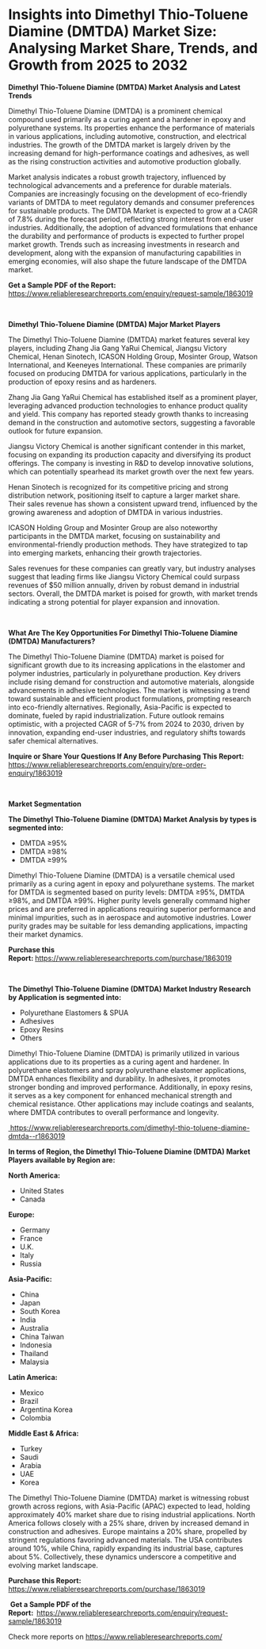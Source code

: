 <p><h1>Insights into Dimethyl Thio-Toluene Diamine (DMTDA) Market Size: Analysing Market Share, Trends, and Growth from 2025 to 2032</h1></p><p><strong>Dimethyl Thio-Toluene Diamine (DMTDA) Market Analysis and Latest Trends</strong></p>
<p><p>Dimethyl Thio-Toluene Diamine (DMTDA) is a prominent chemical compound used primarily as a curing agent and a hardener in epoxy and polyurethane systems. Its properties enhance the performance of materials in various applications, including automotive, construction, and electrical industries. The growth of the DMTDA market is largely driven by the increasing demand for high-performance coatings and adhesives, as well as the rising construction activities and automotive production globally.</p><p>Market analysis indicates a robust growth trajectory, influenced by technological advancements and a preference for durable materials. Companies are increasingly focusing on the development of eco-friendly variants of DMTDA to meet regulatory demands and consumer preferences for sustainable products. The DMTDA Market is expected to grow at a CAGR of 7.8% during the forecast period, reflecting strong interest from end-user industries. Additionally, the adoption of advanced formulations that enhance the durability and performance of products is expected to further propel market growth. Trends such as increasing investments in research and development, along with the expansion of manufacturing capabilities in emerging economies, will also shape the future landscape of the DMTDA market.</p></p>
<p><strong>Get a Sample PDF of the Report:&nbsp;</strong> <a href="https://www.reliableresearchreports.com/enquiry/request-sample/1863019?utm_campaign=2139&utm_medium=2&utm_source=Github&utm_content=ia&utm_term=04022025&utm_id=dimethyl-thio-toluene-diamine-dmtda">https://www.reliableresearchreports.com/enquiry/request-sample/1863019</a></p>
<p>&nbsp;</p>
<p><strong>Dimethyl Thio-Toluene Diamine (DMTDA) Major Market Players</strong></p>
<p><p>The Dimethyl Thio-Toluene Diamine (DMTDA) market features several key players, including Zhang Jia Gang YaRui Chemical, Jiangsu Victory Chemical, Henan Sinotech, ICASON Holding Group, Mosinter Group, Watson International, and Keeneyes International. These companies are primarily focused on producing DMTDA for various applications, particularly in the production of epoxy resins and as hardeners.</p><p>Zhang Jia Gang YaRui Chemical has established itself as a prominent player, leveraging advanced production technologies to enhance product quality and yield. This company has reported steady growth thanks to increasing demand in the construction and automotive sectors, suggesting a favorable outlook for future expansion.</p><p>Jiangsu Victory Chemical is another significant contender in this market, focusing on expanding its production capacity and diversifying its product offerings. The company is investing in R&D to develop innovative solutions, which can potentially spearhead its market growth over the next few years.</p><p>Henan Sinotech is recognized for its competitive pricing and strong distribution network, positioning itself to capture a larger market share. Their sales revenue has shown a consistent upward trend, influenced by the growing awareness and adoption of DMTDA in various industries.</p><p>ICASON Holding Group and Mosinter Group are also noteworthy participants in the DMTDA market, focusing on sustainability and environmental-friendly production methods. They have strategized to tap into emerging markets, enhancing their growth trajectories.</p><p>Sales revenues for these companies can greatly vary, but industry analyses suggest that leading firms like Jiangsu Victory Chemical could surpass revenues of $50 million annually, driven by robust demand in industrial sectors. Overall, the DMTDA market is poised for growth, with market trends indicating a strong potential for player expansion and innovation.</p></p>
<p>&nbsp;</p>
<p><strong>What Are The Key Opportunities For Dimethyl Thio-Toluene Diamine (DMTDA) Manufacturers?</strong></p>
<p><p>The Dimethyl Thio-Toluene Diamine (DMTDA) market is poised for significant growth due to its increasing applications in the elastomer and polymer industries, particularly in polyurethane production. Key drivers include rising demand for construction and automotive materials, alongside advancements in adhesive technologies. The market is witnessing a trend toward sustainable and efficient product formulations, prompting research into eco-friendly alternatives. Regionally, Asia-Pacific is expected to dominate, fueled by rapid industrialization. Future outlook remains optimistic, with a projected CAGR of 5-7% from 2024 to 2030, driven by innovation, expanding end-user industries, and regulatory shifts towards safer chemical alternatives.</p></p>
<p><strong>Inquire or Share Your Questions If Any Before Purchasing This Report:</strong> <a href="https://www.reliableresearchreports.com/enquiry/pre-order-enquiry/1863019?utm_campaign=2139&utm_medium=2&utm_source=Github&utm_content=ia&utm_term=04022025&utm_id=dimethyl-thio-toluene-diamine-dmtda">https://www.reliableresearchreports.com/enquiry/pre-order-enquiry/1863019</a></p>
<p>&nbsp;</p>
<p><strong>Market Segmentation</strong></p>
<p><strong>The Dimethyl Thio-Toluene Diamine (DMTDA) Market Analysis by types is segmented into:</strong></p>
<p><ul><li>DMTDA ≥95%</li><li>DMTDA ≥98%</li><li>DMTDA ≥99%</li></ul></p>
<p><p>Dimethyl Thio-Toluene Diamine (DMTDA) is a versatile chemical used primarily as a curing agent in epoxy and polyurethane systems. The market for DMTDA is segmented based on purity levels: DMTDA ≥95%, DMTDA ≥98%, and DMTDA ≥99%. Higher purity levels generally command higher prices and are preferred in applications requiring superior performance and minimal impurities, such as in aerospace and automotive industries. Lower purity grades may be suitable for less demanding applications, impacting their market dynamics.</p></p>
<p><strong>Purchase this Report:&nbsp;</strong><a href="https://www.reliableresearchreports.com/purchase/1863019?utm_campaign=2139&utm_medium=2&utm_source=Github&utm_content=ia&utm_term=04022025&utm_id=dimethyl-thio-toluene-diamine-dmtda">https://www.reliableresearchreports.com/purchase/1863019</a></p>
<p>&nbsp;</p>
<p><strong>The Dimethyl Thio-Toluene Diamine (DMTDA) Market Industry Research by Application is segmented into:</strong></p>
<p><ul><li>Polyurethane Elastomers & SPUA</li><li>Adhesives</li><li>Epoxy Resins</li><li>Others</li></ul></p>
<p><p>Dimethyl Thio-Toluene Diamine (DMTDA) is primarily utilized in various applications due to its properties as a curing agent and hardener. In polyurethane elastomers and spray polyurethane elastomer applications, DMTDA enhances flexibility and durability. In adhesives, it promotes stronger bonding and improved performance. Additionally, in epoxy resins, it serves as a key component for enhanced mechanical strength and chemical resistance. Other applications may include coatings and sealants, where DMTDA contributes to overall performance and longevity.</p></p>
<p><a href="https://www.reliableresearchreports.com/dimethyl-thio-toluene-diamine-dmtda--r1863019?utm_campaign=2139&utm_medium=2&utm_source=Github&utm_content=ia&utm_term=04022025&utm_id=dimethyl-thio-toluene-diamine-dmtda">&nbsp;https://www.reliableresearchreports.com/dimethyl-thio-toluene-diamine-dmtda--r1863019</a></p>
<p><strong>In terms of Region, the Dimethyl Thio-Toluene Diamine (DMTDA) Market Players available by Region are:</strong></p>
<p>
    <p> <strong> North America: </strong>
        <ul>
            <li>United States</li>
            <li>Canada</li>
        </ul>
        </p> 
    <p> <strong> Europe: </strong>
        <ul>
            <li>Germany</li>
            <li>France</li>
            <li>U.K.</li>
            <li>Italy</li>
            <li>Russia</li>
        </ul>
        </p> 
    <p> <strong> Asia-Pacific: </strong>
        <ul>
            <li>China</li>
            <li>Japan</li>
            <li>South Korea</li>
            <li>India</li>
            <li>Australia</li>
            <li>China Taiwan</li>
            <li>Indonesia</li>
            <li>Thailand</li>
            <li>Malaysia</li>
        </ul>
        </p> 
    <p> <strong> Latin America: </strong>
        <ul>
            <li>Mexico</li>
            <li>Brazil</li>
            <li>Argentina Korea</li>
            <li>Colombia</li>
        </ul>
        </p> 
    <p> <strong> Middle East & Africa: </strong>
        <ul>
            <li>Turkey</li>
            <li>Saudi</li>
            <li>Arabia</li>
            <li>UAE</li>
            <li>Korea</li>
        </ul>
    </p>
    </p>
<p><p>The Dimethyl Thio-Toluene Diamine (DMTDA) market is witnessing robust growth across regions, with Asia-Pacific (APAC) expected to lead, holding approximately 40% market share due to rising industrial applications. North America follows closely with a 25% share, driven by increased demand in construction and adhesives. Europe maintains a 20% share, propelled by stringent regulations favoring advanced materials. The USA contributes around 10%, while China, rapidly expanding its industrial base, captures about 5%. Collectively, these dynamics underscore a competitive and evolving market landscape.</p></p>
<p><strong>Purchase this Report: </strong><a href="https://www.reliableresearchreports.com/purchase/1863019?utm_campaign=2139&utm_medium=2&utm_source=Github&utm_content=ia&utm_term=04022025&utm_id=dimethyl-thio-toluene-diamine-dmtda">https://www.reliableresearchreports.com/purchase/1863019</a></p>
<p>&nbsp;<strong>Get a Sample PDF of the Report:&nbsp;&nbsp;</strong><a href="https://www.reliableresearchreports.com/enquiry/request-sample/1863019?utm_campaign=2139&utm_medium=2&utm_source=Github&utm_content=ia&utm_term=04022025&utm_id=dimethyl-thio-toluene-diamine-dmtda">https://www.reliableresearchreports.com/enquiry/request-sample/1863019</a></p>
<p><strong></strong></p>
<p>Check more reports on <a href="https://www.reliableresearchreports.com/?utm_campaign=2139&utm_medium=2&utm_source=Github&utm_content=ia&utm_term=04022025&utm_id=dimethyl-thio-toluene-diamine-dmtda">https://www.reliableresearchreports.com/</a></p>